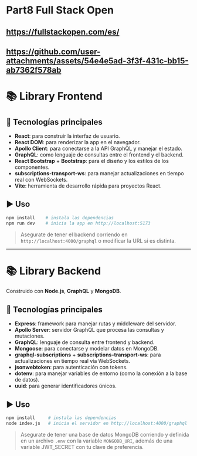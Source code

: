 # Part8 Full Stack Open 
## https://fullstackopen.com/es/

https://github.com/user-attachments/assets/54e4e5ad-3f3f-431c-bb15-ab7362f578ab
---

# 📚 Library Frontend

## 🚀 Tecnologías principales

* **React**: para construir la interfaz de usuario.
* **React DOM**: para renderizar la app en el navegador.
* **Apollo Client**: para conectarse a la API GraphQL y manejar el estado.
* **GraphQL**: como lenguaje de consultas entre el frontend y el backend.
* **React Bootstrap** + **Bootstrap**: para el diseño y los estilos de los componentes.
* **subscriptions-transport-ws**: para manejar actualizaciones en tiempo real con WebSockets.
* **Vite**: herramienta de desarrollo rápida para proyectos React.

## ▶️ Uso

```bash
npm install    # instala las dependencias
npm run dev    # inicia la app en http://localhost:5173
```

> Asegurate de tener el backend corriendo en `http://localhost:4000/graphql` o modificar la URL si es distinta.

---
# 📚 Library Backend

Construido con **Node.js**, **GraphQL** y **MongoDB**.

## 🚀 Tecnologías principales




* **Express**: framework para manejar rutas y middleware del servidor.
* **Apollo Server**: servidor GraphQL que procesa las consultas y mutaciones.
* **GraphQL**: lenguaje de consulta entre frontend y backend.
* **Mongoose**: para conectarse y modelar datos en MongoDB.
* **graphql-subscriptions** + **subscriptions-transport-ws**: para actualizaciones en tiempo real vía WebSockets.
* **jsonwebtoken**: para autenticación con tokens.
* **dotenv**: para manejar variables de entorno (como la conexión a la base de datos).
* **uuid**: para generar identificadores únicos.

## ▶️ Uso

```bash
npm install     # instala las dependencias
node index.js   # inicia el servidor en http://localhost:4000/graphql
```

> Asegurate de tener una base de datos MongoDB corriendo y definida en un archivo `.env` con la variable `MONGODB_URI`, además de una variable JWT_SECRET con tu clave de preferencia.
